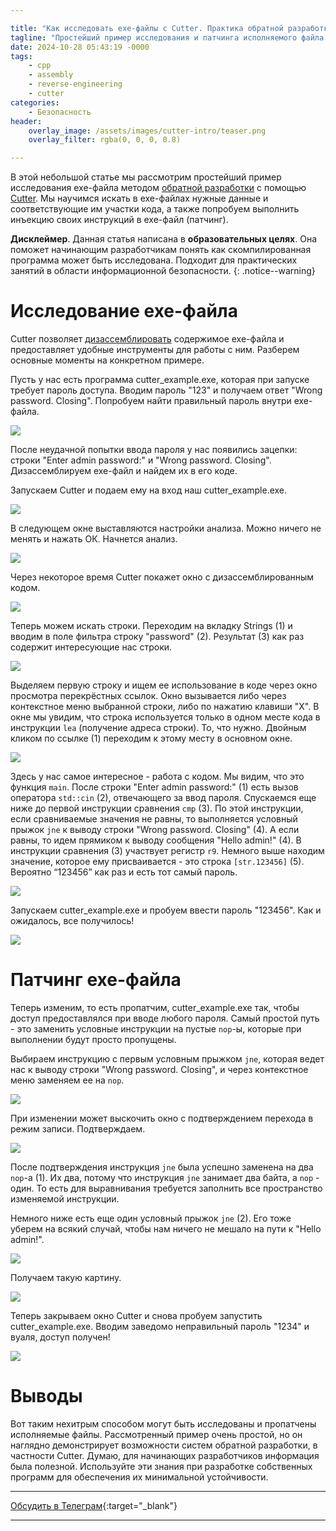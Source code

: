 ```yaml
---

title: "Как исследовать exe-файлы с Cutter. Практика обратной разработки"
tagline: "Простейший пример исследования и патчинга исполняемого файла с помощью Cutter"
date: 2024-10-28 05:43:19 -0000
tags: 
    - cpp
    - assembly
    - reverse-engineering
    - cutter
categories:
    - Безопасность
header:
    overlay_image: /assets/images/cutter-intro/teaser.png
    overlay_filter: rgba(0, 0, 0, 0.8)

---
```


В этой небольшой статье мы рассмотрим простейший пример исследования exe-файла методом [обратной разработки](https://ru.wikipedia.org/wiki/%D0%9E%D0%B1%D1%80%D0%B0%D1%82%D0%BD%D0%B0%D1%8F_%D1%80%D0%B0%D0%B7%D1%80%D0%B0%D0%B1%D0%BE%D1%82%D0%BA%D0%B0) с помощью [Cutter](https://cutter.re/). Мы научимся искать в exe-файлах нужные данные и соответствующие им участки кода, а также попробуем выполнить инъекцию своих инструкций в exe-файл (патчинг).

**Дисклеймер**. Данная статья написана в <strong>образовательных целях</strong>. Она поможет начинающим разработчикам понять как скомпилированная программа может быть исследована. Подходит для практических занятий в области информационной безопасности.
{: .notice--warning}

# Исследование exe-файла

Cutter позволяет [дизассемблировать](https://ru.wikipedia.org/wiki/%D0%94%D0%B8%D0%B7%D0%B0%D1%81%D1%81%D0%B5%D0%BC%D0%B1%D0%BB%D0%B5%D1%80) содержимое exe-файла и предоставляет удобные инструменты для работы с ним. Разберем основные моменты на конкретном примере.

Пусть у нас есть программа cutter\_example.exe, которая при запуске требует пароль доступа. Вводим пароль "123" и получаем ответ "Wrong password. Closing". Попробуем найти правильный пароль внутри exe-файла.

![](/assets/images/cutter-intro/04840c34-6311-49a5-b9ab-bf61f812fc0f.png)

После неудачной попытки ввода пароля у нас появились зацепки: строки "Enter admin password:" и "Wrong password. Closing". Дизассемблируем exe-файл и найдем их в его коде.

Запускаем Cutter и подаем ему на вход наш cutter\_example.exe.

![](/assets/images/cutter-intro/33472ccb-19a4-4c9d-92f2-439f24e30757.png)

В следующем окне выставляются настройки анализа. Можно ничего не менять и нажать ОК. Начнется анализ.

![](/assets/images/cutter-intro/963444c5-066d-4177-b960-300d627247eb.png)

Через некоторое время Cutter покажет окно с дизассемблированным кодом.

![](/assets/images/cutter-intro/1e2f0aec-7c3e-4e0f-8042-7fd3138e987f.png)

Теперь можем искать строки. Переходим на вкладку Strings (1) и вводим в поле фильтра строку "password" (2). Результат (3) как раз содержит интересующие нас строки.

![](/assets/images/cutter-intro/afd75af4-c96d-48bb-835c-b7a017873338.png)

Выделяем первую строку и ищем ее использование в коде через окно просмотра перекрёстных ссылок. Окно вызывается либо через контекстное меню выбранной строки, либо по нажатию клавиши "X". В окне мы увидим, что строка используется только в одном месте кода в инструкции `lea` (получение адреса строки). То, что нужно. Двойным кликом по ссылке (1) переходим к этому месту в основном окне.

![](/assets/images/cutter-intro/e28f9495-b7f0-4632-95e2-1bebe9726992.png)

Здесь у нас самое интересное - работа с кодом. Мы видим, что это функция `main`. После строки "Enter admin password:" (1) есть вызов оператора `std::cin` (2), отвечающего за ввод пароля. Спускаемся еще ниже до первой инструкции сравнения `cmp` (3). По этой инструкции, если сравниваемые значения не равны, то выполняется условный прыжок `jne` к выводу строки "Wrong password. Closing" (4). А если равны, то идем прямиком к выводу сообщения "Hello admin!" (4). В инструкции сравнения (3) участвует регистр `r9`. Немного выше находим значение, которое ему присваивается - это строка `[str.123456]` (5). Вероятно “123456” как раз и есть тот самый пароль.

![](/assets/images/cutter-intro/41d73a27-7a6c-4a4c-8fca-947de0177818.png)

Запускаем cutter\_example.exe и пробуем ввести пароль "123456". Как и ожидалось, все получилось!

![](/assets/images/cutter-intro/94d5d7c8-89fd-4ed5-8dbe-021667cdcefc.png)

# Патчинг exe-файла

Теперь изменим, то есть пропатчим, cutter\_example.exe так, чтобы доступ предоставлялся при вводе любого пароля. Самый простой путь - это заменить условные инструкции на пустые `nop`\-ы, которые при выполнении будут просто пропущены.

Выбираем инструкцию с первым условным прыжком `jne`, которая ведет нас к выводу строки "Wrong password. Closing", и через контекстное меню заменяем ее на `nop`.

![](/assets/images/cutter-intro/b26a806d-4c10-4efa-aa05-b6ae0828e08d.png)

При изменении может выскочить окно с подтверждением перехода в режим записи. Подтверждаем.

![](/assets/images/cutter-intro/d57776c8-f5ab-4006-b993-51e3548173dc.png)

После подтверждения инструкция `jne` была успешно заменена на два `nop`\-а (1). Их два, потому что инструкция `jne` занимает два байта, а `nop` - один. То есть для выравнивания требуется заполнить все пространство изменяемой инструкции.

Немного ниже есть еще один условный прыжок `jne` (2). Его тоже уберем на всякий случай, чтобы нам ничего не мешало на пути к "Hello admin!".

![](/assets/images/cutter-intro/feb7ac92-1a77-433d-98ff-92c50abe435c.png)

Получаем такую картину.

![](/assets/images/cutter-intro/b90ac2b8-dea2-4531-8d51-534b77e1ffa0.png)

Теперь закрываем окно Cutter и снова пробуем запустить cutter\_example.exe. Вводим заведомо неправильный пароль "1234" и вуаля, доступ получен!

![](/assets/images/cutter-intro/94ed8647-1817-46ba-a0c2-1da9a1bfc080.png)

# Выводы

Вот таким нехитрым способом могут быть исследованы и пропатчены исполняемые файлы. Рассмотренный пример очень простой, но он наглядно демонстрирует возможности систем обратной разработки, в частности Cutter. Думаю, для начинающих разработчиков информация была полезной. Используйте эти знания при разработке собственных программ для обеспечения их минимальной устойчивости.

---

<i class="fab fa-telegram" aria-hidden="true"></i> [Обсудить в Телеграм](https://t.me/mediocre_developer/175){:target="_blank"}

---